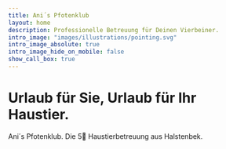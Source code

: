 ```yaml
---
title: Ani´s Pfotenklub
layout: home
description: Professionelle Betreuung für Deinen Vierbeiner. 
intro_image: "images/illustrations/pointing.svg"
intro_image_absolute: true
intro_image_hide_on_mobile: false
show_call_box: true
---
```


# Urlaub für Sie, Urlaub für Ihr Haustier.

Ani´s Pfotenklub. Die 5🌟 Haustierbetreuung aus Halstenbek.



<script>
  if (window.netlifyIdentity) {
    window.netlifyIdentity.on("init", user => {
      if (!user) {
        window.netlifyIdentity.on("login", () => {
          document.location.href = "/admin/";
        });
      }
    });
  }
</script>
